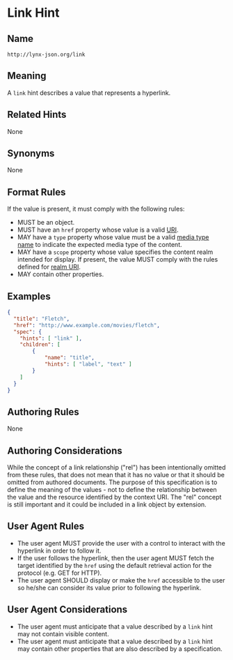 # Link Hint

## Name

`http://lynx-json.org/link`

## Meaning

A `link` hint describes a value that represents a hyperlink.

## Related Hints

None

## Synonyms

None

## Format Rules

If the value is present, it must comply with the following rules:

- MUST be an object.
- MUST have an `href` property whose value is a valid [URI](/#uri).
- MAY have a `type` property whose value must be a valid [media type name](/references/#rfc-6838) to indicate the expected media type of the content.
- MAY have a `scope` property whose value specifies the content realm intended for display. If present, the value MUST comply with the rules defined for [realm URI](/realm/).
- MAY contain other properties.

## Examples

```json
{
  "title": "Fletch",
  "href": "http://www.example.com/movies/fletch",
  "spec": {
    "hints": [ "link" ],
    "children": [
        {
            "name": "title",
            "hints": [ "label", "text" ]
        }
    ]
  }
}
```

## Authoring Rules

None

## Authoring Considerations

While the concept of a link relationship ("rel") has been intentionally omitted from these rules, that does not mean that it has no value or that it should be omitted from authored documents. The purpose of this specification is to define the meaning of the values - not to define the relationship between the value and the resource identified by the context URI. The "rel" concept is still important and it could be included in a link object by extension.

## User Agent Rules

- The user agent MUST provide the user with a control to interact with the hyperlink in order to follow it.
- If the user follows the hyperlink, then the user agent MUST fetch the target identified by the `href` using the default retrieval action for the protocol (e.g. GET for HTTP).
- The user agent SHOULD display or make the `href` accessible to the user so he/she can consider its value prior to following the hyperlink.

## User Agent Considerations

- The user agent must anticipate that a value described by a `link` hint may not contain visible content.
- The user agent must anticipate that a value described by a `link` hint may contain other properties that are also described by a specification.
